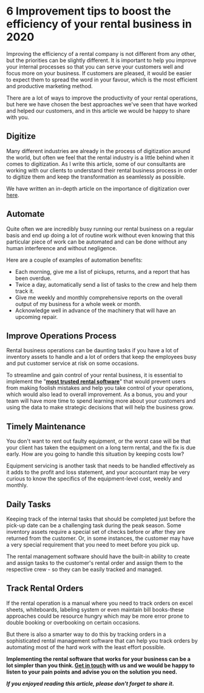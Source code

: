 # 6 Improvement tips to boost the efficiency of your rental business in 2020

Improving the efficiency of a rental company is not different from any other, but the priorities can be slightly different. It is important to help you improve your internal processes so that you can serve your customers well and focus more on your business. If customers are pleased, it would be easier to expect them to spread the word in your favour, which is the most efficient and productive marketing method.

There are a lot of ways to improve the productivity of your rental operations, but here we have chosen the best approaches we've seen that have worked and helped our customers, and in this article we would be happy to share with you. 


## Digitize
Many different industries are already in the process of digitization around the world, but often we feel that the rental industry is a little behind when it comes to digitization. As I write this article, some of our consultants are working with our clients to understand their rental business process in order to digitize them and keep the transformation as seamlessly as possible.

We have written an in-depth article on the importance of digitization over [here](https://renetal.com/blog/the-importance-of-digitization-in-rental-business).

## Automate
Quite often we are incredibly busy running our rental business on a regular basis and end up doing a lot of routine work without even knowing that this particular piece of work can be automated and can be done without any human interference and without negligence.

Here are a couple of examples of automation benefits:

- Each morning, give me a list of pickups, returns, and a report that has been overdue.
- Twice a day, automatically send a list of tasks to the crew and help them track it.
- Give me weekly and monthly comprehensive reports on the overall output of my business for a whole week or month.
- Acknowledge well in advance of the machinery that will have an upcoming repair.
 
## Improve Operations Process
Rental business operations can be daunting tasks if you have a lot of inventory assets to handle and a lot of orders that keep the employees busy and put customer service at risk on some occasions.

To streamline and gain control of your rental business, it is essential to implement the "**[most trusted rental software](https://renetal.com)**" that would prevent users from making foolish mistakes and help you take control of your operations, which would also lead to overall improvement. As a bonus, you and your team will have more time to spend learning more about your customers and using the data to make strategic decisions that will help the business grow.

## Timely Maintenance
You don't want to rent out faulty equipment, or the worst case will be that your client has taken the equipment on a long term rental, and the fix is due early. How are you going to handle this situation by keeping costs low?

Equipment servicing is another task that needs to be handled effectively as it adds to the profit and loss statement, and your accountant may be very curious to know the specifics of the equipment-level cost, weekly and monthly.

## Daily Tasks
Keeping track of the internal tasks that should be completed just before the pick-up date can be a challenging task during the peak season. Some inventory assets require a special set of checks before or after they are returned from the customer. Or, in some instances, the customer may have a very special requirement that you need to meet before you pick up.

The rental management software should have the built-in ability to create and assign tasks to the customer's rental order and assign them to the respective crew - so they can be easily tracked and managed.

## Track Rental Orders
If the rental operation is a manual where you need to track orders on excel sheets, whiteboards, labeling system or even maintain bill books-these approaches could be resource hungry which may be more error prone to double booking or overbooking on certain occasions.

But there is also a smarter way to do this by tracking orders in a sophisticated rental management software that can help you track orders by automating most of the hard work with the least effort possible.


**Implementing the rental software that works for your business can be a lot simpler than you think. [Get in touch](https://renetal.com/contact-us) with us and we would be happy to listen to your pain points and advise you on the solution you need.** 

***If you enjoyed reading this article, please don't forget to share it.***
